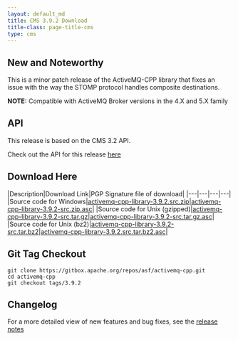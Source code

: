 ```yaml
---
layout: default_md
title: CMS 3.9.2 Download
title-class: page-title-cms
type: cms
---
```


New and Noteworthy
------------------

This is a minor patch release of the ActiveMQ-CPP library that fixes an issue with the way the STOMP protocol handles composite destinations.

**NOTE:** Compatible with ActiveMQ Broker versions in the 4.X and 5.X family

API
---

This release is based on the CMS 3.2 API.

Check out the API for this release [here](../components/cms/api_docs/activemqcpp-3.9.0/html)

Download Here
-------------

|Description|Download Link|PGP Signature file of download|
|---|---|---|---|
|Source code for Windows|[activemq-cpp-library-3.9.2.src.zip](http://archive.apache.org/dist/activemq/activemq-cpp/3.9.2/activemq-cpp-library-3.9.2-src.zip)|[activemq-cpp-library-3.9.2-src.zip.asc](http://archive.apache.org/dist/activemq/activemq-cpp/3.9.2/activemq-cpp-library-3.9.2-src.zip.asc)|
|Source code for Unix (gzipped)|[activemq-cpp-library-3.9.2-src.tar.gz](http://archive.apache.org/dist/activemq/activemq-cpp/3.9.2/activemq-cpp-library-3.9.2-src.tar.gz)|[activemq-cpp-library-3.9.2-src.tar.gz.asc](http://archive.apache.org/dist/activemq/activemq-cpp/3.9.2/activemq-cpp-library-3.9.2-src.tar.gz.asc)|
|Source code for Unix (bz2)|[activemq-cpp-library-3.9.2-src.tar.bz2](http://archive.apache.org/dist/activemq/activemq-cpp/3.9.2/activemq-cpp-library-3.9.2-src.tar.bz2)|[activemq-cpp-library-3.9.2.src.tar.bz2.asc](http://archive.apache.org/dist/activemq/activemq-cpp/3.9.2/activemq-cpp-library-3.9.2-src.tar.bz2.asc)|

Git Tag Checkout
----------------
```
git clone https://gitbox.apache.org/repos/asf/activemq-cpp.git  
cd activemq-cpp  
git checkout tags/3.9.2
```

Changelog
---------

For a more detailed view of new features and bug fixes, see the [release notes](https://issues.apache.org/jira/secure/ReleaseNote.jspa?projectId=12311207&version=12334243)
